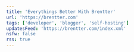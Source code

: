 ```yaml
---
title: 'Everythings Better With Brentter'
url: 'https://brentter.com'
tags: ['developer', 'blogger', 'self-hosting'] 
updatesFeed: 'https://brentter.com/index.xml'
nsfw: false
rss: true
---
```


